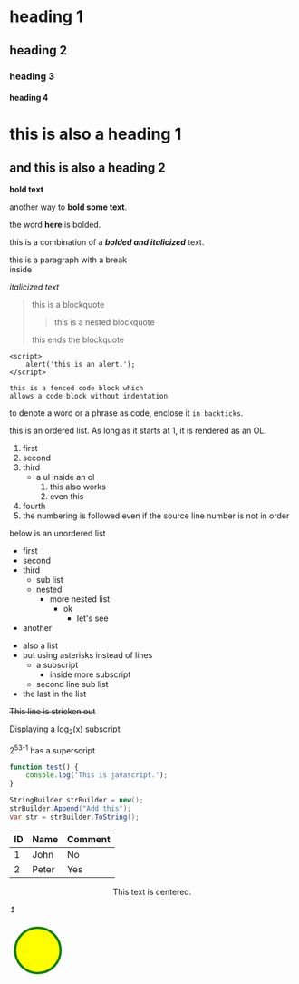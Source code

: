 # heading 1
## heading 2
### heading 3
#### heading 4

this is also a heading 1
===

and this is also a heading 2
---

**bold text**

another way to __bold some text__.

the word **here** is bolded.

this is a combination of a ***bolded and italicized*** text.

this is a paragraph with a break <br> inside

*italicized text*

> this is a blockquote
>
>> this is a nested blockquote
>
>this ends the blockquote

    <script>
        alert('this is an alert.');
    </script>

```
this is a fenced code block which
allows a code block without indentation
```

to denote a word or a phrase as code, enclose it `in backticks`.

this is an ordered list. As long as it starts at 1, it is rendered as an OL.
1. first
2. second
3. third
    - a ul inside an ol
        1. this also works
        5. even this
4. fourth
8. the numbering is followed even if the source line number is not in order

below is an unordered list

- first
- second
- third
    - sub list
    - nested
        - more nested list
            - ok
                - let's see
- another
* also a list
* but using asterisks instead of lines
    * a subscript 
        * inside more subscript
    * second line sub list
* the last in the list

<strike> This line is stricken out</strike>

Displaying a log<sub>2</sub>(x) subscript

2<sup>53-1</sup> has a superscript

```javascript
function test() {
    console.log('This is javascript.');
}
```

```C#
StringBuilder strBuilder = new();
strBuilder.Append("Add this");
var str = strBuilder.ToString();
```

| ID | Name | Comment |
|----|------|---------|
| 1  | John | No |
| 2 | Peter | Yes |

<center>This text is centered.</center>

&mapstoup;

 <svg width="100" height="100">
  <circle cx="50" cy="50" r="40" stroke="green" stroke-width="4" fill="yellow" />
</svg> 



